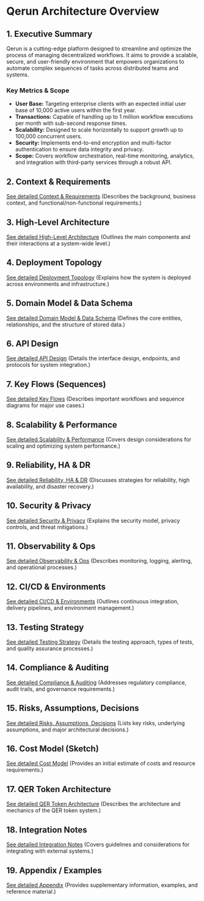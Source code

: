 # Qerun Architecture Overview

## 1. Executive Summary
Qerun is a cutting-edge platform designed to streamline and optimize the process of managing decentralized workflows. It aims to provide a scalable, secure, and user-friendly environment that empowers organizations to automate complex sequences of tasks across distributed teams and systems.

### Key Metrics & Scope
- **User Base:** Targeting enterprise clients with an expected initial user base of 10,000 active users within the first year.
- **Transactions:** Capable of handling up to 1 million workflow executions per month with sub-second response times.
- **Scalability:** Designed to scale horizontally to support growth up to 100,000 concurrent users.
- **Security:** Implements end-to-end encryption and multi-factor authentication to ensure data integrity and privacy.
- **Scope:** Covers workflow orchestration, real-time monitoring, analytics, and integration with third-party services through a robust API.

## 2. Context & Requirements
[See detailed Context & Requirements](docs/public/context_requirements.md) (Describes the background, business context, and functional/non-functional requirements.)

## 3. High-Level Architecture
[See detailed High-Level Architecture](docs/public/high_level_architecture.md) (Outlines the main components and their interactions at a system-wide level.)

## 4. Deployment Topology
[See detailed Deployment Topology](docs/public/deployment_topology.md) (Explains how the system is deployed across environments and infrastructure.)

## 5. Domain Model & Data Schema
[See detailed Domain Model & Data Schema](docs/public/domain_model_data_schema.md) (Defines the core entities, relationships, and the structure of stored data.)

## 6. API Design
[See detailed API Design](docs/public/api_design.md) (Details the interface design, endpoints, and protocols for system integration.)

## 7. Key Flows (Sequences)
[See detailed Key Flows](docs/public/key_flows.md) (Describes important workflows and sequence diagrams for major use cases.)

## 8. Scalability & Performance
[See detailed Scalability & Performance](docs/public/scalability_performance.md) (Covers design considerations for scaling and optimizing system performance.)

## 9. Reliability, HA & DR
[See detailed Reliability, HA & DR](docs/public/reliability_ha_dr.md) (Discusses strategies for reliability, high availability, and disaster recovery.)

## 10. Security & Privacy
[See detailed Security & Privacy](docs/public/security_privacy.md) (Explains the security model, privacy controls, and threat mitigations.)

## 11. Observability & Ops
[See detailed Observability & Ops](docs/public/observability_ops.md) (Describes monitoring, logging, alerting, and operational processes.)

## 12. CI/CD & Environments
[See detailed CI/CD & Environments](docs/public/cicd_environments.md) (Outlines continuous integration, delivery pipelines, and environment management.)

## 13. Testing Strategy
[See detailed Testing Strategy](docs/public/testing_strategy.md) (Details the testing approach, types of tests, and quality assurance processes.)

## 14. Compliance & Auditing
[See detailed Compliance & Auditing](docs/public/compliance_auditing.md) (Addresses regulatory compliance, audit trails, and governance requirements.)

## 15. Risks, Assumptions, Decisions
[See detailed Risks, Assumptions, Decisions](docs/public/risks_assumptions_decisions.md) (Lists key risks, underlying assumptions, and major architectural decisions.)

## 16. Cost Model (Sketch)
[See detailed Cost Model](docs/public/cost_model.md) (Provides an initial estimate of costs and resource requirements.)

## 17. QER Token Architecture
[See detailed QER Token Architecture](docs/public/qer_token_architecture.md) (Describes the architecture and mechanics of the QER token system.)

## 18. Integration Notes
[See detailed Integration Notes](docs/public/integration_notes.md) (Covers guidelines and considerations for integrating with external systems.)

## 19. Appendix / Examples
[See detailed Appendix](docs/public/appendix_examples.md) (Provides supplementary information, examples, and reference material.)